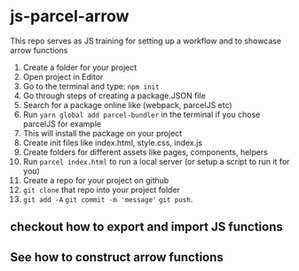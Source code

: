 # js-parcel-arrow
This repo serves as JS training for setting up a workflow and to showcase arrow functions

1. Create a folder for your project
2. Open project in Editor
3. Go to the terminal and type: `npm init`
4. Go through steps of creating a package.JSON file
5. Search for a package online like (webpack, parcelJS etc)
6. Run `yarn global add parcel-bundler` in the terminal if you chose parcelJS for example
7. This will install the package on your project
8. Create init files like index.html, style.css, index.js
9. Create folders for different assets like pages, components, helpers
10. Run `parcel index.html` to run a local server (or setup a script to run it for you)
11. Create a repo for your project on github
12. `git clone` that repo into your project folder
13. `git add -A`  `git commit -m 'message'`  `git push`.


## checkout how to export and import JS functions
## See how to construct arrow functions
